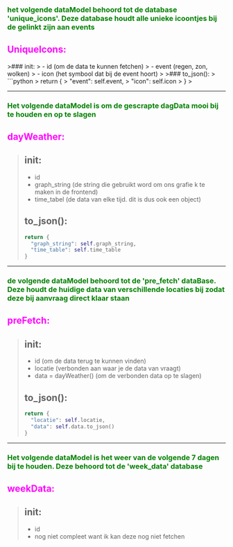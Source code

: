 <h3 style='color: green;'>
    het volgende dataModel behoord tot de database 'unique_icons'. Deze database houdt alle unieke icoontjes bij de gelinkt zijn aan events
</h3>

<h2 style="color: magenta;">UniqueIcons:</h2>
>### init:
> - id  (om de data te kunnen fetchen)
> - event  (regen, zon, wolken)
> - icon   (het symbool dat bij de event hoort)
>
>### to_json():
> ```python
> return {
>   "event": self.event,
>   "icon": self.icon
> }
>

---

<h3 style='color: green;'>Het volgende dataModel is om de gescrapte dagData mooi bij te houden en op te slagen</h3>
<h2 style='color: magenta;'>dayWeather:</h2>

> ## init:
> - id
> - graph_string (de string die gebruikt word om ons grafie k te maken in de frontend)
> - time_tabel (de data van elke tijd. dit is dus ook een object)
> 
> ## to_json():
> ```python
> return {
>   "graph_string": self.graph_string,
>   "time_table": self.time_table
> }

---

<h3 style='color: green;'>de volgende dataModel behoord tot de 'pre_fetch' dataBase. Deze houdt de huidige data van verschillende locaties bij zodat deze bij aanvraag direct klaar staan</h3>
<h2 style='color: magenta;'>preFetch:</h2>

>## init:
> - id (om de data terug te kunnen vinden)
> - locatie (verbonden aan waar je de data van vraagt)
> - data = dayWeather() (om de verbonden data op te slagen)
> 
> ## to_json():
> ```python
> return {
>   "locatie": self.locatie,
>   "data": self.data.to_json()
> }
>

---

<h3 style='color: green;'>Het volgende dataModel is het weer van de volgende 7 dagen bij te houden. Deze behoord tot de 'week_data' database</h3>
<h2 style='color: magenta;'>weekData:</h2>

>## init:
> - id
> - nog niet compleet want ik kan deze nog niet fetchen
